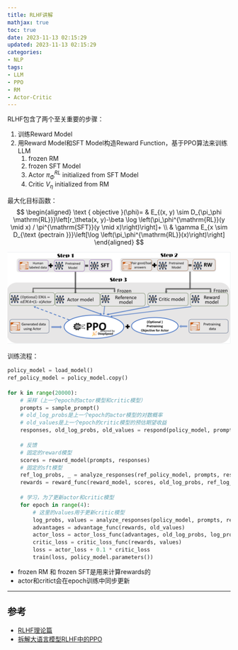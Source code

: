 ```yaml
---
title: RLHF讲解
mathjax: true
toc: true
date: 2023-11-13 02:15:29
updated: 2023-11-13 02:15:29
categories:
- NLP
tags:
- LLM
- PPO
- RM
- Actor-Critic
---
```

RLHF包含了两个至关重要的步骤：
1. 训练Reward Model
2. 用Reward Model和SFT Model构造Reward Function，基于PPO算法来训练LLM
   1. frozen RM
   2. frozen SFT Model
   3. Actor $\pi_{\Phi}^{R L}$ initialized from SFT Model
   4. Critic $V_\eta$ initialized from RM

最大化目标函数：
$$
\begin{aligned}
\text { objective }(\phi)= & E_{(x, y) \sim D_{\pi_\phi \mathrm{RL}}}\left[r_\theta(x, y)-\beta \log \left(\pi_\phi^{\mathrm{RL}}(y \mid x) / \pi^{\mathrm{SFT}}(y \mid x)\right)\right]+ \\
& \gamma E_{x \sim D_{\text {pectrain }}}\left[\log \left(\pi_\phi^{\mathrm{RL}}(x)\right)\right]
\end{aligned}
$$


<!--more-->

![rlhf](https://github.com/TransformersWsz/picx-images-hosting/raw/master/image.6qiivvmcc5c0.png)

训练流程：
```python
policy_model = load_model()
ref_policy_model = policy_model.copy()

for k in range(20000):
    # 采样（上一个epoch的actor模型和critic模型）
    prompts = sample_prompt()
    # old_log_probs是上一个epoch的actor模型的对数概率
    # old_values是上一个epoch的critic模型的预估期望收益
    responses, old_log_probs, old_values = respond(policy_model, prompts)

    # 反馈
    # 固定的reward模型
    scores = reward_model(prompts, responses)
    # 固定的sft模型
    ref_log_probs, _ = analyze_responses(ref_policy_model, prompts, responses)
    rewards = reward_func(reward_model, scores, old_log_probs, ref_log_probs)
    
    # 学习，为了更新actor和critic模型
    for epoch in range(4):
        # 这里的values用于更新critic模型
        log_probs, values = analyze_responses(policy_model, prompts, responses)
        advantages = advantage_func(rewards, old_values)
        actor_loss = actor_loss_func(advantages, old_log_probs, log_probs)
        critic_loss = critic_loss_func(rewards, values)
        loss = actor_loss + 0.1 * critic_loss
        train(loss, policy_model.parameters())
```
- frozen RM 和 frozen SFT是用来计算rewards的
- actor和critict会在epoch训练中同步更新
___

## 参考
- [RLHF理论篇](https://zhuanlan.zhihu.com/p/657490625)
- [拆解大语言模型RLHF中的PPO](https://zhuanlan.zhihu.com/p/645225982)